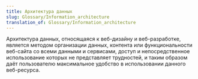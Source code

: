 ```yaml
---
title: Архитектура данных
slug: Glossary/Information_architecture
translation_of: Glossary/Information_architecture
---
```


Архитектура данных, относящаяся к веб-дизайну и веб-разработке, является методом организации данных, контента или функциональности веб-сайта со всеми данными и сервисами, доступ и непосредственное использование которых не представляет трудностей, и таким образом даёт пользователю максимальное удобство в использовании данного веб-ресурса.
